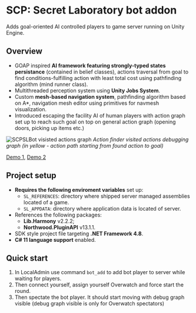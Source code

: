 # SCP: Secret Laboratory bot addon

Adds goal-oriented AI controlled players to game server running on Unity Engine.

## Overview

 - GOAP inspired **AI framework featuring strongly-typed states persistance** (contained in belief classes), actions traversal from goal to find conditions-fulfilling action with least total cost using pathfinding algorithm (mind runner class).
 - Multithreaded perception system using **Unity Jobs System**.
 - Custom **mesh-based navigation system**, pathfinding algorithm based on A*, navigation mesh editor using primitives for navmesh visualization.
 - Introduced escaping the facility AI of human players with action graph set up to reach such goal on top on general action graph (opening doors, picking up items etc.)

![SCPSLBot visisted actions graph](https://github.com/user-attachments/assets/0e79be02-5586-4aa5-88ff-fec765bf8e18)
*Action finder visited actions debugging graph (in yellow - action path starting from found action to goal)*

[Demo 1](https://www.youtube.com/watch?v=i-J-gKiVs8I), [Demo 2](https://www.youtube.com/watch?v=udBzcIiiYt4)

## Project setup

 - **Requires the following enviroment variables** set up:
   - `SL_REFERENCES`: directory where shipped server managed assemblies located of a game.
   - `SL_APPDATA`: directory where application data is located of server.
 - References the following packages:
   - **Lib.Harmony** v2.2.2;
   - **Northwood.PluginAPI** v13.1.1.
 - SDK style project file targeting **.NET Framework 4.8**.
 - **C# 11 language support** enabled.

## Quick start
1. In LocalAdmin use command `bot_add` to add bot player to server while waiting for players.
2. Then connect yourself, assign yourself Overwatch and force start the round.
3. Then spectate the bot player. It should start moving with debug graph visible (debug graph visible is only for Overwatch spectators)
